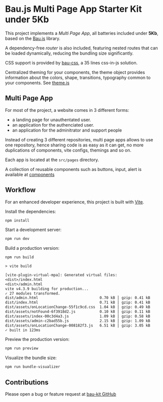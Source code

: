 # Bau.js Multi Page App Starter Kit under 5Kb

This project implements a _Multi Page App_, all batteries included under **5Kb**, based on the [Bau.js](https://github.com/grucloud/bau) library.

A dependency-free _router_ is also included, featuring nested routes that can be loaded dynamically, reducing the bundling size significantly.

CSS support is provided by [bau-css](https://github.com/grucloud/bau/tree/main/bau-css), a 35 lines css-in-js solution.

Centralized theming for your components, the theme object provides information about the colors, shape, transitions, typography common to your components. See [theme.js](./src/utils/theme.js)

## Multi Page App

For most of the project, a website comes in 3 different forms:

- a landing page for unauthentated user.
- an application for the authenciated user.
- an application for the adminitrator and support people

Instead of creating 3 different repositories, multi page apps allows to use one repository, hence sharing code is as easy as it can get, no more duplications of components, vite configs, themings and so on.

Each app is located at the `src/pages` directory.

A collection of reusable components such as buttons, input, alert is available at [components](components/)

## Workflow

For an enhanced developer experience, this project is built with [Vite](https://vitejs.dev/).

Install the dependencies:

```sh
npm install
```

Start a development server:

```sh
npm run dev
```

Build a production version:

```sh
npm run build
```

```txt
> vite build

[vite-plugin-virtual-mpa]: Generated virtual files:
<dist>/index.html
<dist>/admin.html
vite v4.3.9 building for production...
✓ 27 modules transformed.
dist/admin.html                            0.70 kB │ gzip: 0.41 kB
dist/index.html                            0.71 kB │ gzip: 0.41 kB
dist/assets/onLocationChange-55f1c9cd.css  1.04 kB │ gzip: 0.49 kB
dist/assets/notFound-6f3918d2.js           0.10 kB │ gzip: 0.11 kB
dist/assets/index-00c3d4a3.js              1.09 kB │ gzip: 0.58 kB
dist/assets/admin-c2bad55b.js              2.15 kB │ gzip: 1.09 kB
dist/assets/onLocationChange-008182f3.js   6.51 kB │ gzip: 3.05 kB
✓ built in 123ms


```

Preview the production version:

```sh
npm run preview
```

Visualize the bundle size:

```sh
npm run bundle-visualizer
```

## Contributions

Please open a bug or feature request at [bau-kit GitHub](https://github.com/grucloud/bau)
